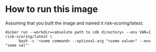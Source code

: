 # How to run this image

Assuming that you built the image and named it risk-scoring/latest:

```
docker run --workdir=<absolute path to cdk directory> --env VAR=1 risk-scoring/latest \
      bash -c '<some command> --optional-arg "<some value>" --env "some val"'
```
